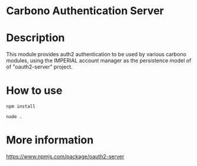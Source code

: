 # Carbono Authentication Server

Description
===========

This module provides auth2 authentication to be used by various carbono
modules, using the IMPERIAL account manager as the persistence model of
of "oauth2-server" project.

How to use
==========
```npm install```

```node .```

More information
================
https://www.npmjs.com/package/oauth2-server
